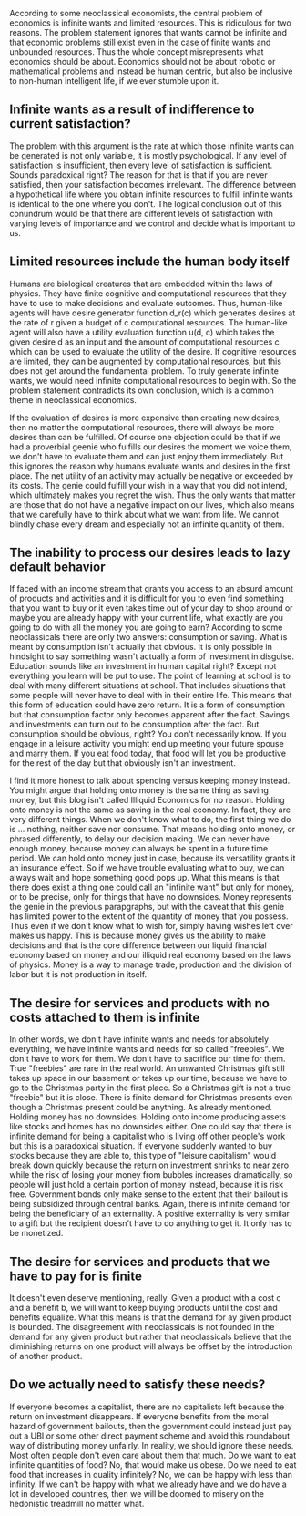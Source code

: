 According to some neoclassical economists, the central problem of economics is infinite wants and limited resources. This is ridiculous for two reasons. The problem statement ignores that wants cannot be infinite and that economic problems still exist even in the case of finite wants and unbounded resources. Thus the whole concept misrepresents what economics should be about. Economics should not be about robotic or mathematical problems and instead be human centric, but also be inclusive to non-human intelligent life, if we ever stumble upon it.

## Infinite wants as a result of indifference to current satisfaction?

The problem with this argument is the rate at which those infinite wants can be generated is not only variable, it is mostly psychological. If any level of satisfaction is insufficient, then every level of satisfaction is sufficient. Sounds paradoxical right? The reason for that is that if you are never satisfied, then your satisfaction becomes irrelevant. The difference between a hypothetical life where you obtain infinite resources to fulfill infinite wants is identical to the one where you don't. The logical conclusion out of this conundrum would be that there are different levels of satisfaction with varying levels of importance and we control and decide what is important to us. 

## Limited resources include the human body itself

Humans are biological creatures that are embedded within the laws of physics. They have finite cognitive and computational resources that they have to use to make decisions and evaluate outcomes. Thus, human-like agents will have desire generator function d_r(c) which generates desires at the rate of r given a budget of c computational resources. The human-like agent will also have a utility evaluation function u(d, c) which takes the given desire d as an input and the amount of computational resources c which can be used to evaluate the utility of the desire. If cognitive resources are limited, they can be augmented by computational resources, but this does not get around the fundamental problem. To truly generate infinite wants, we would need infinite computational resources to begin with. So the problem statement contradicts its own conclusion, which is a common theme in neoclassical economics.

If the evaluation of desires is more expensive than creating new desires, then no matter the computational resources, there will always be more desires than can be fulfilled. Of course one objection could be that if we had a proverbial geenie who fulfills our desires the moment we voice them, we don't have to evaluate them and can just enjoy them immediately. But this ignores the reason why humans evaluate wants and desires in the first place. The net utility of an activity may actually be negative or exceeded by its costs. The genie could fulfill your wish in a way that you did not intend, which ultimately makes you regret the wish. Thus the only wants that matter are those that do not have a negative impact on our lives, which also means that we carefully have to think about what we want from life. We cannot blindly chase every dream and especially not an infinite quantity of them.

## The inability to process our desires leads to lazy default behavior

If faced with an income stream that grants you access to an absurd amount of products and activities and it is difficult for you to even find something that you want to buy or it even takes time out of your day to shop around or maybe you are already happy with your current life, what exactly are you going to do with all the money you are going to earn? According to some neoclassicals there are only two answers: consumption or saving. What is meant by consumption isn't actually that obvious. It is only possible in hindsight to say something wasn't actually a form of investment in disguise. Education sounds like an investment in human capital right? Except not everything you learn will be put to use. The point of learning at school is to deal with many different situations at school. That includes situations that some people will never have to deal with in their entire life. This means that this form of education could have zero return. It is a form of consumption but that consumption factor only becomes apparent after the fact. Savings and investments can turn out to be consumption after the fact. But consumption should be obvious, right? You don't necessarily know. If you engage in a leisure activity you might end up meeting your future spouse and marry them. If you eat food today, that food will let you be productive for the rest of the day but that obviously isn't an investment.

I find it more honest to talk about spending versus keeping money instead. You might argue that holding onto money is the same thing as saving money, but this blog isn't called Illiquid Economics for no reason. Holding onto money is not the same as saving in the real economy. In fact, they are very different things. When we don't know what to do, the first thing we do is  ... nothing, neither save nor consume. That means holding onto money, or phrased differently, to delay our decision making. We can never have enough money, because money can always be spent in a future time period. We can hold onto money just in case, because its versatility grants it an insurance effect. So if we have trouble evaluating what to buy, we can always wait and hope something good pops up. What this means is that there does exist a thing one could call an "infinite want" but only for money, or to be precise, only for things that have no downsides. Money represents the genie in the previous parapgraphs, but with the caveat that this genie has limited power to the extent of the quantity of money that you possess. Thus even if we don't know what to wish for, simply having wishes left over makes us happy. This is because money gives us the ability to make decisions and that is the core difference between our liquid financial economy based on money and our illiquid real economy based on the laws of physics. Money is a way to manage trade, production and the division of labor but it is not production in itself.

## The desire for services and products with no costs attached to them is infinite

In other words, we don't have infinite wants and needs for absolutely everything, we have infinite wants and needs for so called "freebies". We don't have to work for them. We don't have to sacrifice our time for them. True "freebies" are rare in the real world. An unwanted Christmas gift still takes up space in our basement or takes up our time, because we have to go to the Christmas party in the first place. So a Christmas gift is not a true "freebie" but it is close. There is finite demand for Christmas presents even though a Christmas present could be anything. As already mentioned. Holding money has no downsides. Holding onto income producing assets like stocks and homes has no downsides either. One could say that there is infinite demand for being a capitalist who is living off other people's work but this is a paradoxical situation. If everyone suddenly wanted to buy stocks because they are able to, this type of "leisure capitalism" would break down quickly because the return on investment shrinks to near zero while the risk of losing your money from bubbles increases dramatically, so people will just hold a certain portion of money instead, because it is risk free. Government bonds only make sense to the extent that their bailout is being subsidized through central banks. Again, there is infinite demand for being the beneficiary of an externality. A positive externality is very similar to a gift but the recipient doesn't have to do anything to get it. It only has to be monetized.

## The desire for services and products that we have to pay for is finite

It doesn't even deserve mentioning, really. Given a product with a cost c and a benefit b, we will want to keep buying products until the cost and benefits equalize. What this means is that the demand for ay given product is bounded. The disagreement with neoclassicals is not founded in the demand for any given product but rather that neoclassicals believe that the diminishing returns on one product will always be offset by the introduction of another product. 

## Do we actually need to satisfy these needs?

If everyone becomes a capitalist, there are no capitalists left because the return on investment disappears. If everyone benefits from the moral hazard of government bailouts, then the government could instead just pay out a UBI or some other direct payment scheme and avoid this roundabout way of distributing money unfairly. In reality, we should ignore these needs. Most often people don't even care about them that much. Do we want to eat infinite quantities of food? No, that would make us obese. Do we need to eat food that increases in quality infinitely? No, we can be happy with less than infinity. If we can't be happy with what we already have and we do have a lot in developed countries, then we will be doomed to misery on the hedonistic treadmill no matter what.